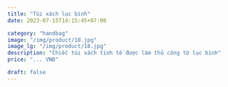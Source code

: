 ```yaml
---
title: "Túi xách lục bình"
date: 2023-07-15T14:15:45+07:00

category: "handbag" 
image: "/img/product/18.jpg"
image_lg: "/img/product/18.jpg"
description: "Chiếc túi xách tinh tế được làm thủ công từ lục bình"
price: "... VNĐ"

draft: false
---
```

